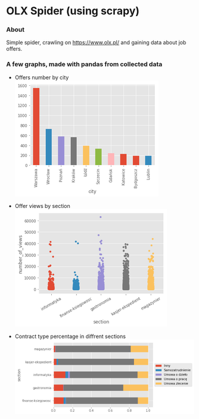 # OLX Spider (using scrapy)

### About
Simple spider, crawling on https://www.olx.pl/ and gaining data about job offers.

### A few graphs, made with pandas from collected data

- Offers number by city
![Alt text](https://github.com/Yelwo/OLX-Spider/blob/master/OLX-scrapy/imgs/city_views.png)

- Offer views by section
![Alt text](https://github.com/Yelwo/OLX-Spider/blob/master/OLX-scrapy/imgs/section_views.png)

- Contract type percentage in diffrent sections
![Alt text](https://github.com/Yelwo/OLX-Spider/blob/master/OLX-scrapy/imgs/section_type_of_contract.png)
